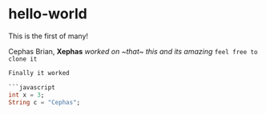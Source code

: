 # hello-world
This is the first of many!

Cephas Brian, **Xephas** *worked on ~that~ this and its amazing*
```feel free to clone it```

```dart
Finally it worked

```javascript
int x = 3;
String c = "Cephas";
